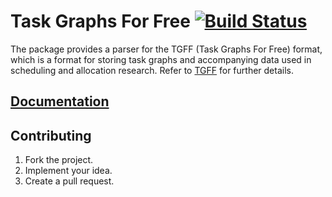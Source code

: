 # Task Graphs For Free [![Build Status][travis-svg]][travis-url]

The package provides a parser for the TGFF (Task Graphs For Free) format, which
is a format for storing task graphs and accompanying data used in scheduling and
allocation research. Refer to [TGFF][1] for further details.

## [Documentation][doc]

## Contributing

1. Fork the project.
2. Implement your idea.
3. Create a pull request.

[1]: http://ziyang.eecs.umich.edu/~dickrp/tgff

[doc]: http://godoc.org/github.com/ready-steady/tgff
[travis-svg]: https://travis-ci.org/ready-steady/tgff.svg?branch=master
[travis-url]: https://travis-ci.org/ready-steady/tgff
